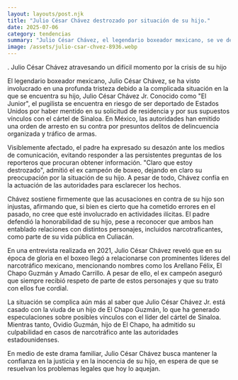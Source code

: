 ```yaml
---
layout: layouts/post.njk
title: "Julio César Chávez destrozado por situación de su hijo."
date: 2025-07-06
category: tendencias
summary: "Julio César Chávez, el legendario boxeador mexicano, se ve devastado por la situación de su hijo, conocido como el Junior, quien enfrenta problemas legales graves en Estados Unidos y México. El joven boxeador está a punto de ser deportado por mentir en su solicitud de residencia y está vinculado al cártel de Sinaloa, con una orden de arresto en su contra por delincuencia organizada y tráfico de armas. A pesar de las acusaciones, Chávez defiende a su hijo asegurando que es inocente y confía en que se resolverá la situación. Además, revela sus conexiones pasadas con figuras del crimen organizado en una entrevista reveladora. La historia de una familia marcada por la tragedia y la controversia."
image: /assets/julio-csar-chvez-8936.webp
---
```

.
Julio César Chávez atravesando un difícil momento por la crisis de su hijo



El legendario boxeador mexicano, Julio César Chávez, se ha visto involucrado en una profunda tristeza debido a la complicada situación en la que se encuentra su hijo, Julio César Chávez Jr. Conocido como "El Junior", el pugilista se encuentra en riesgo de ser deportado de Estados Unidos por haber mentido en su solicitud de residencia y por sus supuestos vínculos con el cártel de Sinaloa. En México, las autoridades han emitido una orden de arresto en su contra por presuntos delitos de delincuencia organizada y tráfico de armas.



Visiblemente afectado, el padre ha expresado su desazón ante los medios de comunicación, evitando responder a las persistentes preguntas de los reporteros que procuran obtener información. "Claro que estoy destrozado", admitió el ex campeón de boxeo, dejando en claro su preocupación por la situación de su hijo. A pesar de todo, Chávez confía en la actuación de las autoridades para esclarecer los hechos.



Chávez sostiene firmemente que las acusaciones en contra de su hijo son injustas, afirmando que, si bien es cierto que ha cometido errores en el pasado, no cree que esté involucrado en actividades ilícitas. El padre defendió la honorabilidad de su hijo, pese a reconocer que ambos han entablado relaciones con distintos personajes, incluidos narcotraficantes, como parte de su vida pública en Culiacán.



En una entrevista realizada en 2021, Julio César Chávez reveló que en su época de gloria en el boxeo llegó a relacionarse con prominentes líderes del narcotráfico mexicano, mencionando nombres como los Arellano Félix, El Chapo Guzmán y Amado Carrillo. A pesar de ello, el ex campeón aseguró que siempre recibió respeto de parte de estos personajes y que su trato con ellos fue cordial.



La situación se complica aún más al saber que Julio César Chávez Jr. está casado con la viuda de un hijo de El Chapo Guzmán, lo que ha generado especulaciones sobre posibles vínculos con el líder del cártel de Sinaloa. Mientras tanto, Ovidio Guzmán, hijo de El Chapo, ha admitido su culpabilidad en casos de narcotráfico ante las autoridades estadounidenses.



En medio de este drama familiar, Julio César Chávez busca mantener la confianza en la justicia y en la inocencia de su hijo, en espera de que se resuelvan los problemas legales que hoy lo aquejan.
